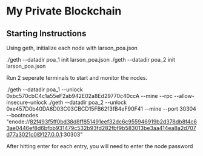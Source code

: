 # My Private Blockchain

## Starting Instructions

Using geth, initialize each node with larson_poa.json

./geth --datadir poa_1 init larson_poa.json
./geth --datadir poa_2 init larson_poa.json

Run 2 seperate terminals to start and monitor the nodes. 


./geth --datadir poa_1 --unlock 0xbc570cbC4c1a55eF2ab942E02a8Ed29770c40ccA  --mine --rpc --allow-insecure-unlock
./geth --datadir poa_2 --unlock 0xe457D0b40DA8D03C03CBCD15FB62f3fB4eF90F41 --mine --port 30304 --bootnodes "enode://82f493f5ff0bd38d8ff851491eef32dc6c955946919b2d378db8f4c63ae0446ef8d6bfbb931479c532b93fd282fbf9b583013be3aa414ea8a2d707d77a3021c0@127.0.0.1:30303"

After hitting enter for each entry, you will need to enter the node password
